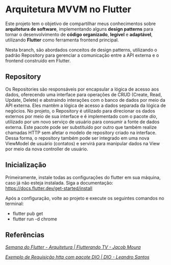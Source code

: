 # Arquitetura MVVM no Flutter

Este projeto tem o objetivo de compartilhar meus conhecimentos sobre **arquitetura de software**,  implementando alguns **design patterns** para tornar o desenvolvimento de **código organizado**, **legível** e **adaptável**, utilizando **Flutter** como ferramenta frontend principal.

Nesta branch, são abordados conceitos de design patterns, utilizando o padrão Repository para gerenciar a comunicação entre a API externa e o frontend construído em Flutter.

## Repository

Os Repositories são responsáveis por encapsular a lógica de acesso aos dados, oferecendo uma interface para operações de CRUD (Create, Read, Update, Delete) e abstraindo interações com o banco de dados por meio da API externa. Eles mantêm a lógica de acesso a dados separada da lógica de negócios. No projeto, o Repository é utilizado para direcionar os dados externos por meio de sua interface e é implementado com o pacote *dio*, utilizado por um novo serviço de usuário para consumir a fonte de dados externa. Este pacote pode ser substituído por outro que também realize chamadas HTTP sem afetar o modelo de repository criado na interface. Dessa forma, o repository também pode ser integrado em uma nova ViewModel de usuário (contatos) e servirá para manipular dados na View por meio da nova controller de usuário.

## Inicialização

Primeiramente, instale todas as configurações do flutter em sua máquina, caso já não esteja instalada. Siga a documentação: https://docs.flutter.dev/get-started/install

Após a configuração, volte ao projeto e execute os seguintes comandos no terminal:

- flutter pub get
- flutter run -d chrome

## Referências

*[Semana do Flutter - Arquitetura | Flutterando TV - Jacob Moura](https://www.youtube.com/watch?v=8lqj7YQ71lo&list=PLlBnICoI-g-c_ZIHqzQjg5E4Re92-qYXn)*

*[Exemplo de Requisição http com pacote DIO | DIO - Leandro Santos](https://www.dio.me/articles/exemplo-de-requisicao-http-com-pacote-dio)*
